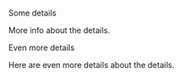 Some details

More info about the details.

Even more details

Here are even more details about the details.
